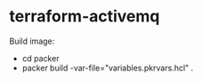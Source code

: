 # terraform-activemq

Build image: 

* cd packer
* packer build -var-file="variables.pkrvars.hcl" .
